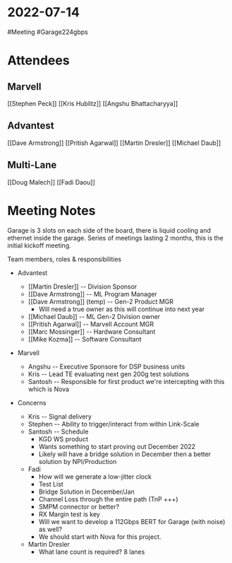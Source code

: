 # 2022-07-14

#Meeting
#Garage224gbps

# Attendees

## Marvell

[[Stephen Peck]] [[Kris Hublitz]] [[Angshu Bhattacharyya]]

## Advantest

[[Dave Armstrong]] [[Pritish Agarwal]] [[Martin Dresler]] [[Michael Daub]]

## Multi-Lane

[[Doug Malech]] [[Fadi Daou]]

# Meeting Notes

Garage is 3 slots on each side of the board, there is liquid cooling and ethernet inside the garage. Series of meetings lasting 2 months, this is the initial kickoff meeting.

Team members, roles & responsibilities

- Advantest

  - [[Martin Dresler]] -- Division Sponsor
  - [[Dave Armstrong]] -- ML Program Manager
  - [[Dave Armstrong]] (temp) -- Gen-2 Product MGR
    - Will need a true owner as this will continue into next year
  - [[Michael Daub]] -- ML Gen-2 Division owner
  - [[Pritish Agarwal]] -- Marvell Account MGR
  - [[Marc Mossinger]] -- Hardware Consultant
  - [[Mike Kozma]] -- Software Consultant

- Marvell

  - Angshu -- Executive Sponsore for DSP business units
  - Kris -- Lead TE evaluating next gen 200g test solutions
  - Santosh -- Responsible for first product we're intercepting with this which is Nova

- Concerns
  - Kris -- Signal delivery
  - Stephen -- Ability to trigger/interact from within Link-Scale
  - Santosh -- Schedule
    - KGD WS product
    - Wants something to start proving out December 2022
    - Likely will have a bridge solution in December then a better solution by NPI/Production
  - Fadi
    - How will we generate a low-jitter clock
    - Test List
    - Bridge Solution in December/Jan
    - Channel Loss through the entire path (TnP +++)
    - SMPM connector or better?
    - RX Margin test is key
    - Will we want to develop a 112Gbps BERT for Garage (with noise) as well?
    - We should start with Nova for this project.
  - Martin Dresler
    - What lane count is required? 8 lanes

